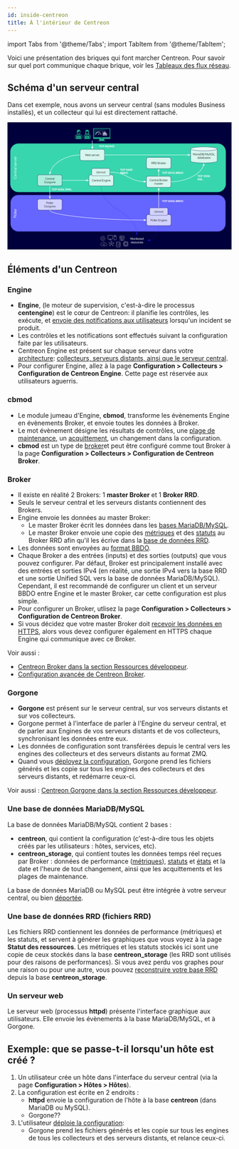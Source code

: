 ```yaml
---
id: inside-centreon
title: À l'intérieur de Centreon
---
```

import Tabs from '@theme/Tabs';
import TabItem from '@theme/TabItem';

Voici une présentation des briques qui font marcher Centreon. Pour savoir sur quel port communique chaque brique, voir les [Tableaux des flux réseau](https://docs.centreon.com/fr/docs/installation/technical/#tableaux-des-flux-réseau).

## Schéma d'un serveur central

<Tabs groupId="sync">
<TabItem value="Serveur central avec collecteur" label="Serveur central avec collecteur">

Dans cet exemple, nous avons un serveur central (sans modules Business installés), et un collecteur qui lui est directement rattaché.

![image](../assets/installation/inside_central_poller.png)

</TabItem>
</Tabs>

## Éléments d'un Centreon

### Engine

* **Engine**, (le moteur de supervision, c'est-à-dire le processus **centengine**) est le cœur de Centreon: il planifie les contrôles, les exécute, et [envoie des notifications aux utilisateurs](https://docs.centreon.com/fr/docs/alerts-notifications/notif-concept) lorsqu'un incident se produit.
* Les contrôles et les notifications sont effectués suivant la configuration faite par les utilisateurs.
* Centreon Engine est présent sur chaque serveur dans votre [architecture](https://docs.centreon.com/fr/docs/installation/architectures): [collecteurs, serveurs distants, ainsi que le serveur central](https://docs.centreon.com/fr/docs/platform).
* Pour configurer Engine, allez à la page **Configuration > Collecteurs > Configuration de Centreon Engine**. Cette page est réservée aux utilisateurs aguerris.

### cbmod

* Le module jumeau d'Engine, **cbmod**, transforme les évènements Engine en évènements Broker, et envoie toutes les données à Broker.
* Le mot évènement désigne les résultats de contrôles, une [plage de maintenance](https://docs.centreon.com/fr/docs/alerts-notifications/downtimes), un [acquittement](https://docs.centreon.com/fr/docs/alerts-notifications/acknowledge), un changement dans la configuration.
* **cbmod** est un type de [broker](#broker)et peut être configuré comme tout Broker à la page **Configuration > Collecteurs > Configuration de Centreon Broker**.

### Broker

* Il existe en réalité 2 Brokers: 1 **master Broker** et 1 **Broker RRD**.
* Seuls le serveur central et les serveurs distants contiennent des Brokers.
* Engine envoie les données au master Broker:
   * Le master Broker écrit les données dans les [bases MariaDB/MySQL](#a-mariadbmysql-database).
   * Le master Broker envoie une copie des [métriques](https://docs.centreon.com/fr/docs/monitoring/metrics) et des [statuts](https://docs.centreon.com/fr/docs/alerts-notifications/concepts) au Broker RRD afin qu'il les écrive dans la [base de données RRD](#a-rrd-databaserrd-files).
* Les données sont envoyées au [format BBDO](https://docs.centreon.com/fr/docs/developer/developer-broker-bbdo/).
* Chaque Broker a des entrées (inputs) et des sorties (outputs) que vous pouvez configurer. Par défaut, Broker est principalement installé avec des entrées et sorties IPv4 (en réalité, une sortie IPv4 vers la base RRD et une sortie Unified SQL vers la base de données MariaDB/MySQL). Cependant, il est recommandé de configurer un client et un serveur BBDO entre Engine et le master Broker, car cette configuration est plus simple.
* Pour configurer un Broker, utlisez la page **Configuration > Collecteurs > Configuration de Centreon Broker**.
* Si vous décidez que votre master Broker doit [recevoir les données en HTTPS](https://docs.centreon.com/fr/docs/monitoring/monitoring-servers/advanced-configuration/#authentification-avec-centreon-broker), alors vous devez configurer également en HTTPS chaque Engine qui communique avec ce Broker.

Voir aussi :

* [Centreon Broker dans la section Ressources développeur](https://docs.centreon.com/fr/docs/developer/developer-centreon-broker).
* [Configuration avancée de Centreon Broker](https://docs.centreon.com/fr/docs/monitoring/monitoring-servers/advanced-configuration/#pour-aller-plus-loin-avec-centreon-broker).

### Gorgone

* **Gorgone** est présent sur le serveur central, sur vos serveurs distants et sur vos collecteurs.
* Gorgone permet à l'interface de parler à l'Engine du serveur central, et de parler aux Engines de vos serveurs distants et de vos collecteurs, synchronisant les données entre eux.
* Les données de configuration sont transférées depuis le central vers les engines des collecteurs et des serveurs distants au format ZMQ.
* Quand vous [déployez la configuration](https://docs.centreon.com/fr/docs/monitoring/monitoring-servers/deploying-a-configuration), Gorgone prend les fichiers générés et les copie sur tous les engines des collecteurs et des serveurs distants, et redémarre ceux-ci.

Voir aussi : [Centreon Gorgone dans la section Ressources développeur](https://docs.centreon.com/fr/docs/developer/developer-centreon-gorgone).

### Une base de données MariaDB/MySQL

La base de données MariaDB/MySQL contient 2 bases :

   * **centreon**, qui contient la configuration (c'est-à-dire tous les objets créés par les utilisateurs : hôtes, services, etc).
   * **centreon_storage**, qui contient toutes les données temps réel reçues par Broker : données de performance ([métriques](https://docs.centreon.com/fr/docs/monitoring/metrics)), [statuts](https://docs.centreon.com/fr/docs/alerts-notifications/concepts) et [états](https://docs.centreon.com/fr/docs/alerts-notifications/concepts/#states) et la date et l'heure de tout changement, ainsi que les acquittements et les plages de maintenance.

La base de données MariaDB ou MySQL peut être intégrée à votre serveur central, ou bien [déportée](https://docs.centreon.com/fr/docs/installation/architectures/#sgbd-déporté).

### Une base de données RRD (fichiers RRD)

Les fichiers RRD contiennent les données de performance (métriques) et les statuts, et servent à générer les graphiques que vous voyez à la page **Statut des ressources**.
Les métriques et les statuts stockés ici sont une copie de ceux stockés dans la base **centreon_storage** (les RRD sont utilisés pour des raisons de performances). Si vous avez perdu vos graphes pour une raison ou pour une autre, vous pouvez [reconstruire votre base RRD](https://docs.centreon.com/fr/docs/administration/backup/#reconstruction-des-graphiques) depuis la base **centreon_storage**.

### Un serveur web

Le serveur web (processus **httpd**) présente l'interface graphique aux utilisateurs. Elle envoie les évènements à la base MariaDB/MySQL, et à Gorgone.

## Exemple: que se passe-t-il lorsqu'un hôte est créé ?

1. Un utilisateur crée un hôte dans l'interface du serveur central (via la page **Configuration > Hôtes > Hôtes**).
2. La configuration est écrite en 2 endroits :
   * **httpd** envoie la configuration de l'hôte à la base **centreon** (dans MariaDB ou MySQL).
   * Gorgone??
3. L'utilisateur [déploie la configuration](https://docs.centreon.com/fr/docs/monitoring/monitoring-servers/deploying-a-configuration):
   * Gorgone prend les fichiers générés et les copie sur tous les engines de tous les collecteurs et des serveurs distants, et relance ceux-ci.
